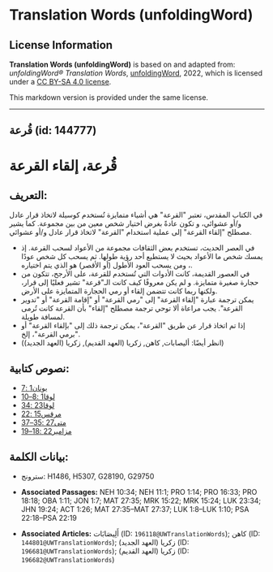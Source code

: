 # Translation Words (unfoldingWord)

## License Information

**Translation Words (unfoldingWord)** is based on and adapted from: _unfoldingWord® Translation Words_, [unfoldingWord](https://unfoldingword.org/utw), 2022, which is licensed under a [CC BY-SA 4.0 license](https://creativecommons.org/licenses/by-sa/4.0/legalcode.en).

This markdown version is provided under the same license.



--------------------------------

## قُرعة (id: 144777)

قُرعة، إلقاء القرعة
===================

التعريف:
--------

في الكتاب المقدس، تعتبر "القرعة" هي أشياء متمايزة تُستخدم كوسيلة لاتخاذ قرار عادل و/أو عشوائي، و تكون عادةً بغرض اختيار شخص معين من بين مجموعة. كما يشير مصطلح "إلقاء القرعة" إلى عملية استخدام "القرعة" لاتخاذ قرار عادل و/أو عشوائي.

* في العصر الحديث، تستخدم بعض الثقافات مجموعة من الأعواد لسحب القرعة. إذ يمسك شخص ما الأعواد بحيث لا يستطيع أحد رؤية طولها. ثم يسحب كل شخص عودًا ، ومن يسحب العود الأطول (أو الأقصر) هو الذي يتم اختياره.
* في العصور القديمة، كانت الأدوات التي تُستخدم للقرعة، على الأرجح، تتكون من حجارة صغيرة متمايزة. و لم يكن معروفًا كيف كانت الـ"قرعة" تشير فعليًا إلى قرار، ولكنها ربما كانت تتضمن إلقاء أو رمي الحجارة المتمايزة على الأرض.
* يمكن ترجمة عبارة "إلقاء القرعة" إلى "رمي القرعة" أو "إقامة القرعة" أو "تدوير القرعة". يجب مراعاة ألا توحي ترجمة مصطلح "إلقاء" بأن القرعة كانت تُرمى لمسافة طويلة.
* إذا تم اتخاذ قرار عن طريق "القرعة"، يمكن ترجمة ذلك إلى "بإلقاء القرعة" أو "برمي القرعة"، إلخ.
* (انظر أيضًا: أليصابات, كاهن, زكريا (العهد القديم), زكريا (العهد الجديد))

نصوص كتابية:
------------

* [يونان1 :7](https://ref.ly/Jonah1:7)
* [لوقا1 :8–10](https://ref.ly/Luke1:8-Luke1:10)
* [لوقا23 :34](https://ref.ly/Luke23:34)
* [مرقس15 :22](https://ref.ly/Mark15:22)
* [متى27 :35–37](https://ref.ly/Matt27:35-Matt27:37)
* [مزامير22 :18–19](https://ref.ly/Ps22:18-Ps22:19)

بيانات الكلمة:
--------------

* سترونج: H1486, H5307, G28190, G29750

* **Associated Passages:** NEH 10:34; NEH 11:1; PRO 1:14; PRO 16:33; PRO 18:18; OBA 1:11; JON 1:7; MAT 27:35; MRK 15:22; MRK 15:24; LUK 23:34; JHN 19:24; ACT 1:26; MAT 27:35–MAT 27:37; LUK 1:8–LUK 1:10; PSA 22:18–PSA 22:19
* **Associated Articles:** أَلِيصَابَات (ID: `196118@UWTranslationWords`); كاهن (ID: `144801@UWTranslationWords`); زكريا (العهد الجديد) (ID: `196681@UWTranslationWords`); زكريا (العهد القديم) (ID: `196682@UWTranslationWords`)

